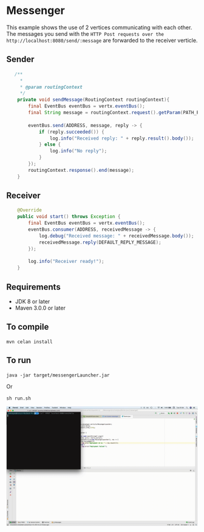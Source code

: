 # Messenger
This example shows the use of 2 vertices communicating with each other. The messages you send with the `HTTP Post requests over the http://localhost:8080/send/:message` are forwarded to the receiver verticle.

## Sender
```java
   /**
     *
     * @param routingContext
     */
    private void sendMessage(RoutingContext routingContext){
        final EventBus eventBus = vertx.eventBus();
        final String message = routingContext.request().getParam(PATH_PARAM);

        eventBus.send(ADDRESS, message, reply -> {
            if (reply.succeeded()) {
                log.info("Received reply: " + reply.result().body());
            } else {
                log.info("No reply");
            }
        });
        routingContext.response().end(message);
    }
```

## Receiver
```java
    @Override
    public void start() throws Exception {
        final EventBus eventBus = vertx.eventBus();
        eventBus.consumer(ADDRESS, receivedMessage -> {
            log.debug("Received message: " + receivedMessage.body());
            receivedMessage.reply(DEFAULT_REPLY_MESSAGE);
        });

        log.info("Receiver ready!");
    }
```

## Requirements
* JDK 8 or later
* Maven 3.0.0 or later

## To compile
```
mvn celan install
```

## To run
```
java -jar target/messengerLauncher.jar
```
Or

```
sh run.sh
```

![](images/vertx.gif)